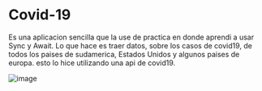 # Covid-19

Es una aplicacion sencilla que la use de practica en donde aprendi a usar Sync y Await. Lo que hace es traer datos, sobre los casos de covid19, de todos los paises de sudamerica, Estados Unidos y algunos paises de europa. esto lo hice utilizando una api de covid19.

![image](https://user-images.githubusercontent.com/68312629/130705728-9cee91d2-76b8-4375-9926-d42a5fa5a6ce.png)







